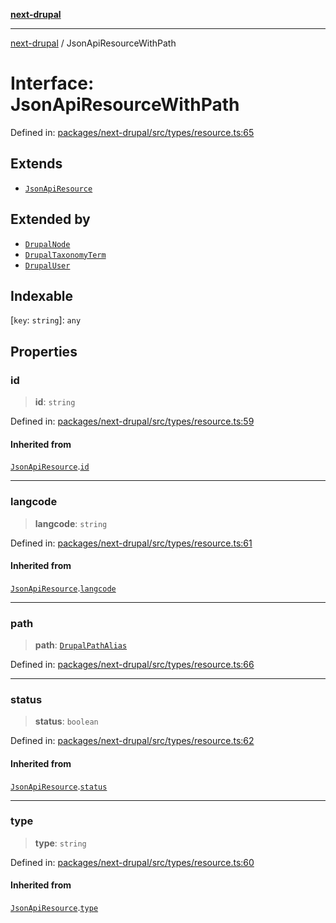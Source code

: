 [**next-drupal**](../README.md)

---

[next-drupal](../globals.md) / JsonApiResourceWithPath

# Interface: JsonApiResourceWithPath

Defined in: [packages/next-drupal/src/types/resource.ts:65](https://github.com/chapter-three/next-drupal/blob/e9ce3be1c38aebdcd2cc8c7ae8d8fa2dab7f46bf/packages/next-drupal/src/types/resource.ts#L65)

## Extends

- [`JsonApiResource`](JsonApiResource.md)

## Extended by

- [`DrupalNode`](DrupalNode.md)
- [`DrupalTaxonomyTerm`](DrupalTaxonomyTerm.md)
- [`DrupalUser`](DrupalUser.md)

## Indexable

\[`key`: `string`\]: `any`

## Properties

### id

> **id**: `string`

Defined in: [packages/next-drupal/src/types/resource.ts:59](https://github.com/chapter-three/next-drupal/blob/e9ce3be1c38aebdcd2cc8c7ae8d8fa2dab7f46bf/packages/next-drupal/src/types/resource.ts#L59)

#### Inherited from

[`JsonApiResource`](JsonApiResource.md).[`id`](JsonApiResource.md#id)

---

### langcode

> **langcode**: `string`

Defined in: [packages/next-drupal/src/types/resource.ts:61](https://github.com/chapter-three/next-drupal/blob/e9ce3be1c38aebdcd2cc8c7ae8d8fa2dab7f46bf/packages/next-drupal/src/types/resource.ts#L61)

#### Inherited from

[`JsonApiResource`](JsonApiResource.md).[`langcode`](JsonApiResource.md#langcode)

---

### path

> **path**: [`DrupalPathAlias`](../type-aliases/DrupalPathAlias.md)

Defined in: [packages/next-drupal/src/types/resource.ts:66](https://github.com/chapter-three/next-drupal/blob/e9ce3be1c38aebdcd2cc8c7ae8d8fa2dab7f46bf/packages/next-drupal/src/types/resource.ts#L66)

---

### status

> **status**: `boolean`

Defined in: [packages/next-drupal/src/types/resource.ts:62](https://github.com/chapter-three/next-drupal/blob/e9ce3be1c38aebdcd2cc8c7ae8d8fa2dab7f46bf/packages/next-drupal/src/types/resource.ts#L62)

#### Inherited from

[`JsonApiResource`](JsonApiResource.md).[`status`](JsonApiResource.md#status)

---

### type

> **type**: `string`

Defined in: [packages/next-drupal/src/types/resource.ts:60](https://github.com/chapter-three/next-drupal/blob/e9ce3be1c38aebdcd2cc8c7ae8d8fa2dab7f46bf/packages/next-drupal/src/types/resource.ts#L60)

#### Inherited from

[`JsonApiResource`](JsonApiResource.md).[`type`](JsonApiResource.md#type)
